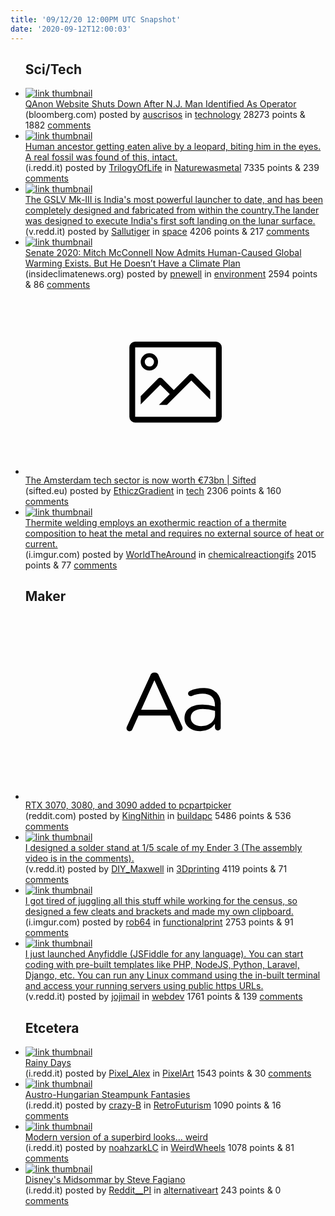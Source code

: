 ```yaml
---
title: '09/12/20 12:00PM UTC Snapshot'
date: '2020-09-12T12:00:03'
---
```

<ul>
<h2>Sci/Tech</h2>

<li><a href='https://www.bloomberg.com/news/articles/2020-09-11/qanon-website-shuts-down-after-n-j-man-identified-as-operator'><img src='https://b.thumbs.redditmedia.com/vjOo5bFe8lvDlSC4NZe81EZ5PqvDX__EvxAgPHccXkA.jpg' alt='link thumbnail'></a><div><div class='linkTitle'><a href='https://www.bloomberg.com/news/articles/2020-09-11/qanon-website-shuts-down-after-n-j-man-identified-as-operator'>QAnon Website Shuts Down After N.J. Man Identified As Operator</a></div>(bloomberg.com) posted by <a href='https://www.reddit.com/user/auscrisos'>auscrisos</a> in <a href='https://www.reddit.com/r/technology'>technology</a> 28273 points & 1882 <a href='https://www.reddit.com/r/technology/comments/ir1a2c/qanon_website_shuts_down_after_nj_man_identified/'>comments</a></div></li>

<li><a href='https://i.redd.it/2qsk5frt3lm51.jpg'><img src='https://b.thumbs.redditmedia.com/_0kCqsj0xk6tUrhNw69F0okBm8k1C6_Xo3pNfRK_c0A.jpg' alt='link thumbnail'></a><div><div class='linkTitle'><a href='https://i.redd.it/2qsk5frt3lm51.jpg'>Human ancestor getting eaten alive by a leopard, biting him in the eyes. A real fossil was found of this, intact.</a></div>(i.redd.it) posted by <a href='https://www.reddit.com/user/TrilogyOfLife'>TrilogyOfLife</a> in <a href='https://www.reddit.com/r/Naturewasmetal'>Naturewasmetal</a> 7335 points & 239 <a href='https://www.reddit.com/r/Naturewasmetal/comments/iqzfuq/human_ancestor_getting_eaten_alive_by_a_leopard/'>comments</a></div></li>

<li><a href='https://v.redd.it/lpt7i70bnnm51'><img src='https://b.thumbs.redditmedia.com/GHdrDtN0RV1mlMbbmMdi1Jrag62t_D3hRSajFrliuyk.jpg' alt='link thumbnail'></a><div><div class='linkTitle'><a href='https://v.redd.it/lpt7i70bnnm51'>The GSLV Mk-III is India's most powerful launcher to date, and has been completely designed and fabricated from within the country.The lander was designed to execute India's first soft landing on the lunar surface.</a></div>(v.redd.it) posted by <a href='https://www.reddit.com/user/Sallutiger'>Sallutiger</a> in <a href='https://www.reddit.com/r/space'>space</a> 4206 points & 217 <a href='https://www.reddit.com/r/space/comments/ir72jo/the_gslv_mkiii_is_indias_most_powerful_launcher/'>comments</a></div></li>

<li><a href='https://insideclimatenews.org/news/03092020/kentucky-2020-senate-climate-change-election-mitch-mcconnell-amy-mcgrath?utm_campaign=Hot%20News&amp;utm_medium=email&amp;_hsmi=95047537&amp;_hsenc=p2ANqtz-_FsadBNPAzkaX_f-9v7O2OA1sj6RKPC68suagg5uhwb_B3epnOWhWoyI6KFAb1xAEgA3qF3m-1G1MsjzWIfmun2qNvOA&amp;utm_content=95047537&amp;utm_source=hs_email'><img src='https://b.thumbs.redditmedia.com/CYv7_XqCgSy0RRlF9Z41YoFWmyocfdS5_Y9Ho3u0t0g.jpg' alt='link thumbnail'></a><div><div class='linkTitle'><a href='https://insideclimatenews.org/news/03092020/kentucky-2020-senate-climate-change-election-mitch-mcconnell-amy-mcgrath?utm_campaign=Hot%20News&amp;utm_medium=email&amp;_hsmi=95047537&amp;_hsenc=p2ANqtz-_FsadBNPAzkaX_f-9v7O2OA1sj6RKPC68suagg5uhwb_B3epnOWhWoyI6KFAb1xAEgA3qF3m-1G1MsjzWIfmun2qNvOA&amp;utm_content=95047537&amp;utm_source=hs_email'>Senate 2020: Mitch McConnell Now Admits Human-Caused Global Warming Exists. But He Doesn’t Have a Climate Plan</a></div>(insideclimatenews.org) posted by <a href='https://www.reddit.com/user/pnewell'>pnewell</a> in <a href='https://www.reddit.com/r/environment'>environment</a> 2594 points & 86 <a href='https://www.reddit.com/r/environment/comments/iqq4et/senate_2020_mitch_mcconnell_now_admits/'>comments</a></div></li>

<li><a href='https://sifted.eu/articles/amsterdam-tech-sector-73bn/'><svg version='1.1' viewBox='-34 -14 104 64' preserveAspectRatio='xMidYMid meet' xmlns='http://www.w3.org/2000/svg' xmlns:xlink='http://www.w3.org/1999/xlink'>
    <title>link thumbnail</title>
    <path d='M32,4H4A2,2,0,0,0,2,6V30a2,2,0,0,0,2,2H32a2,2,0,0,0,2-2V6A2,2,0,0,0,32,4ZM4,30V6H32V30Z'></path>
    <path d='M8.92,14a3,3,0,1,0-3-3A3,3,0,0,0,8.92,14Zm0-4.6A1.6,1.6,0,1,1,7.33,11,1.6,1.6,0,0,1,8.92,9.41Z'></path>
    <path d='M22.78,15.37l-5.4,5.4-4-4a1,1,0,0,0-1.41,0L5.92,22.9v2.83l6.79-6.79L16,22.18l-3.75,3.75H15l8.45-8.45L30,24V21.18l-5.81-5.81A1,1,0,0,0,22.78,15.37Z'></path>
    </svg></a><div><div class='linkTitle'><a href='https://sifted.eu/articles/amsterdam-tech-sector-73bn/'>The Amsterdam tech sector is now worth €73bn | Sifted</a></div>(sifted.eu) posted by <a href='https://www.reddit.com/user/EthiczGradient'>EthiczGradient</a> in <a href='https://www.reddit.com/r/tech'>tech</a> 2306 points & 160 <a href='https://www.reddit.com/r/tech/comments/iqq4gc/the_amsterdam_tech_sector_is_now_worth_73bn_sifted/'>comments</a></div></li>

<li><a href='https://i.imgur.com/1xugax6.gifv'><img src='https://b.thumbs.redditmedia.com/nsGQWj7i3IHAS8Sue3zcUI_xSWilcV-OeRByOghCPeQ.jpg' alt='link thumbnail'></a><div><div class='linkTitle'><a href='https://i.imgur.com/1xugax6.gifv'>Thermite welding employs an exothermic reaction of a thermite composition to heat the metal and requires no external source of heat or current.</a></div>(i.imgur.com) posted by <a href='https://www.reddit.com/user/WorldTheAround'>WorldTheAround</a> in <a href='https://www.reddit.com/r/chemicalreactiongifs'>chemicalreactiongifs</a> 2015 points & 77 <a href='https://www.reddit.com/r/chemicalreactiongifs/comments/iqxp14/thermite_welding_employs_an_exothermic_reaction/'>comments</a></div></li>

<h2>Maker</h2>

<li><a href='https://www.reddit.com/r/buildapc/comments/ir00cl/rtx_3070_3080_and_3090_added_to_pcpartpicker/'><svg version='1.1' viewBox='-34 -12 104 64' preserveAspectRatio='xMidYMid slice' xmlns='http://www.w3.org/2000/svg' xmlns:xlink='http://www.w3.org/1999/xlink'>
    <title>text link thumbnail</title>
    <path d='M12.19,8.84a1.45,1.45,0,0,0-1.4-1h-.12a1.46,1.46,0,0,0-1.42,1L1.14,26.56a1.29,1.29,0,0,0-.14.59,1,1,0,0,0,1,1,1.12,1.12,0,0,0,1.08-.77l2.08-4.65h11l2.08,4.59a1.24,1.24,0,0,0,1.12.83,1.08,1.08,0,0,0,1.08-1.08,1.64,1.64,0,0,0-.14-.57ZM6.08,20.71l4.59-10.22,4.6,10.22Z'>
    </path>
    <path d='M32.24,14.78A6.35,6.35,0,0,0,27.6,13.2a11.36,11.36,0,0,0-4.7,1,1,1,0,0,0-.58.89,1,1,0,0,0,.94.92,1.23,1.23,0,0,0,.39-.08,8.87,8.87,0,0,1,3.72-.81c2.7,0,4.28,1.33,4.28,3.92v.5a15.29,15.29,0,0,0-4.42-.61c-3.64,0-6.14,1.61-6.14,4.64v.05c0,2.95,2.7,4.48,5.37,4.48a6.29,6.29,0,0,0,5.19-2.48V26.9a1,1,0,0,0,1,1,1,1,0,0,0,1-1.06V19A5.71,5.71,0,0,0,32.24,14.78Zm-.56,7.7c0,2.28-2.17,3.89-4.81,3.89-1.94,0-3.61-1.06-3.61-2.86v-.06c0-1.8,1.5-3,4.2-3a15.2,15.2,0,0,1,4.22.61Z'>
    </path>
    </svg></a><div><div class='linkTitle'><a href='https://www.reddit.com/r/buildapc/comments/ir00cl/rtx_3070_3080_and_3090_added_to_pcpartpicker/'>RTX 3070, 3080, and 3090 added to pcpartpicker</a></div>(reddit.com) posted by <a href='https://www.reddit.com/user/KingNithin'>KingNithin</a> in <a href='https://www.reddit.com/r/buildapc'>buildapc</a> 5486 points & 536 <a href='https://www.reddit.com/r/buildapc/comments/ir00cl/rtx_3070_3080_and_3090_added_to_pcpartpicker/'>comments</a></div></li>

<li><a href='https://v.redd.it/7q7huqiq2jm51'><img src='https://b.thumbs.redditmedia.com/twSSdmrh6d-jkZIC_y-OBCNNVHvBuA0xN8bqQWu6jUY.jpg' alt='link thumbnail'></a><div><div class='linkTitle'><a href='https://v.redd.it/7q7huqiq2jm51'>I designed a solder stand at 1/5 scale of my Ender 3 (The assembly video is in the comments).</a></div>(v.redd.it) posted by <a href='https://www.reddit.com/user/DIY_Maxwell'>DIY_Maxwell</a> in <a href='https://www.reddit.com/r/3Dprinting'>3Dprinting</a> 4119 points & 71 <a href='https://www.reddit.com/r/3Dprinting/comments/iqrh5q/i_designed_a_solder_stand_at_15_scale_of_my_ender/'>comments</a></div></li>

<li><a href='https://i.imgur.com/0R67Cd9.jpg'><img src='https://b.thumbs.redditmedia.com/3l-d4I1TlWIaMzsg3K7lNgmCnJUGjL_dIF8ntp69g6k.jpg' alt='link thumbnail'></a><div><div class='linkTitle'><a href='https://i.imgur.com/0R67Cd9.jpg'>I got tired of juggling all this stuff while working for the census, so designed a few cleats and brackets and made my own clipboard.</a></div>(i.imgur.com) posted by <a href='https://www.reddit.com/user/rob64'>rob64</a> in <a href='https://www.reddit.com/r/functionalprint'>functionalprint</a> 2753 points & 91 <a href='https://www.reddit.com/r/functionalprint/comments/iqssqu/i_got_tired_of_juggling_all_this_stuff_while/'>comments</a></div></li>

<li><a href='https://v.redd.it/59vx0zcyrjm51'><img src='https://b.thumbs.redditmedia.com/v6sQhyz1pc_dvA-HBdek4goQZjQnaBZ_xrT_KBc87dU.jpg' alt='link thumbnail'></a><div><div class='linkTitle'><a href='https://v.redd.it/59vx0zcyrjm51'>I just launched Anyfiddle (JSFiddle for any language). You can start coding with pre-built templates like PHP, NodeJS, Python, Laravel, Django, etc. You can run any Linux command using the in-built terminal and access your running servers using public https URLs.</a></div>(v.redd.it) posted by <a href='https://www.reddit.com/user/jojimail'>jojimail</a> in <a href='https://www.reddit.com/r/webdev'>webdev</a> 1761 points & 139 <a href='https://www.reddit.com/r/webdev/comments/iqu7pq/i_just_launched_anyfiddle_jsfiddle_for_any/'>comments</a></div></li>

<h2>Etcetera</h2>

<li><a href='https://i.redd.it/zgntbi680km51.gif'><img src='https://b.thumbs.redditmedia.com/jFgRQ5PZ5wNEsJt3Ob0mCfCoB_q33-HF_R3HXWRfChs.jpg' alt='link thumbnail'></a><div><div class='linkTitle'><a href='https://i.redd.it/zgntbi680km51.gif'>Rainy Days</a></div>(i.redd.it) posted by <a href='https://www.reddit.com/user/Pixel_Alex'>Pixel_Alex</a> in <a href='https://www.reddit.com/r/PixelArt'>PixelArt</a> 1543 points & 30 <a href='https://www.reddit.com/r/PixelArt/comments/iqv4bu/rainy_days/'>comments</a></div></li>

<li><a href='https://i.redd.it/ma35x3a1pgm51.jpg'><img src='https://a.thumbs.redditmedia.com/XR5jShEDtFF6VwygvkpVgdRwREkBeR-iP048JhOHYV0.jpg' alt='link thumbnail'></a><div><div class='linkTitle'><a href='https://i.redd.it/ma35x3a1pgm51.jpg'>Austro-Hungarian Steampunk Fantasies</a></div>(i.redd.it) posted by <a href='https://www.reddit.com/user/crazy-B'>crazy-B</a> in <a href='https://www.reddit.com/r/RetroFuturism'>RetroFuturism</a> 1090 points & 16 <a href='https://www.reddit.com/r/RetroFuturism/comments/iqrczk/austrohungarian_steampunk_fantasies/'>comments</a></div></li>

<li><a href='https://i.redd.it/lfw7nrdiqkm51.jpg'><img src='https://b.thumbs.redditmedia.com/RQLNc1BWkHak1srr5gei5_0f5m0tqOsB0Ww3b_-WHVo.jpg' alt='link thumbnail'></a><div><div class='linkTitle'><a href='https://i.redd.it/lfw7nrdiqkm51.jpg'>Modern version of a superbird looks... weird</a></div>(i.redd.it) posted by <a href='https://www.reddit.com/user/noahzarkLC'>noahzarkLC</a> in <a href='https://www.reddit.com/r/WeirdWheels'>WeirdWheels</a> 1078 points & 81 <a href='https://www.reddit.com/r/WeirdWheels/comments/ir29uq/modern_version_of_a_superbird_looks_weird/'>comments</a></div></li>

<li><a href='https://i.redd.it/v4wbjwyzylm51.jpg'><img src='https://a.thumbs.redditmedia.com/TRSeIp-kj2ABMbMD9tokUlrFFXI3Fdg6ex4bKdpCYd8.jpg' alt='link thumbnail'></a><div><div class='linkTitle'><a href='https://i.redd.it/v4wbjwyzylm51.jpg'>Disney's Midsommar by Steve Fagiano</a></div>(i.redd.it) posted by <a href='https://www.reddit.com/user/Reddit__PI'>Reddit__PI</a> in <a href='https://www.reddit.com/r/alternativeart'>alternativeart</a> 243 points & 0 <a href='https://www.reddit.com/r/alternativeart/comments/ir2cql/disneys_midsommar_by_steve_fagiano/'>comments</a></div></li>

</ul>

